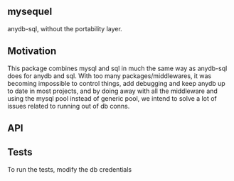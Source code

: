 mysequel
--------

anydb-sql, without the portability layer.

Motivation
----------

This package combines mysql and sql in much the same way as anydb-sql does for anydb and sql.
With too many packages/middlewares, it was becoming impossible to control things, add debugging and keep
anydb up to date in most projects, and by doing away with all the middleware and using the mysql pool 
instead of generic pool, we intend to solve a lot of issues related to running out of db conns.

API
---

Tests
-----

To run the tests, modify the db credentials
